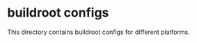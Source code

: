 buildroot configs
=================

This directory contains buildroot configs for different platforms.
